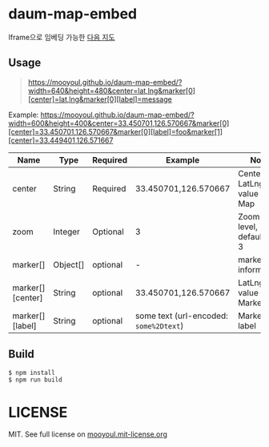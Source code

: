 # daum-map-embed

Iframe으로 임베딩 가능한 [다음 지도](https://map.daum.net)


## Usage

> https://mooyoul.github.io/daum-map-embed/?width=640&height=480&center=lat,lng&marker[0][center]=lat,lng&marker[0][label]=message

Example: https://mooyoul.github.io/daum-map-embed/?width=600&height=400&center=33.450701,126.570667&marker[0][center]=33.450701,126.570667&marker[0][label]=foo&marker[1][center]=33.449401,126.571667


Name | Type | Required | Example | Note
---- | ---- | -------- | ------- | ----
center | String | Required | 33.450701,126.570667 | Center LatLng value of Map
zoom | Integer | Optional | 3 | Zoom level, defaults to 3
marker[] | Object[] | optional | - | marker information
marker[][center] | String | optional | 33.450701,126.570667 | LatLng value of Marker
marker[][label] | String | optional | some text (url-encoded: `some%2Dtext`) | Marker label


## Build

```bash
$ npm install
$ npm run build

```

# LICENSE

MIT. See full license on [mooyoul.mit-license.org](https://mooyoul.mit-license.org/)

